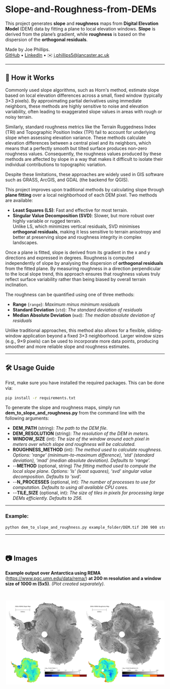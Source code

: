 # Slope-and-Roughness-from-DEMs

This project generates **slope** and **roughness** maps from **Digital Elevation Model** (DEM) data by fitting a plane to local elevation windows. **Slope** is derived from the plane’s gradient, while **roughness** is based on the dispersion of the **orthogonal residuals**.

Made by Joe Phillips.  
[GitHub](https://github.com/Joe-Phillips) • [LinkedIn](https://www.linkedin.com/in/joe-b-phillips/) • ✉️ j.phillips5@lancaster.ac.uk

---

## 🧰 How it Works

Commonly used slope algorithms, such as Horn's method, estimate slope based on local elevation differences across a small, fixed window (typically 3×3 pixels). By approximating partial derivatives using immediate neighbors, these methods are highly sensitive to noise and elevation variability, often leading to exaggerated slope values in areas with rough or noisy terrain.

Similarly, standard roughness metrics like the Terrain Ruggedness Index (TRI) and Topographic Position Index (TPI) fail to account for underlying slope when assessing elevation variance. These methods calculate elevation differences between a central pixel and its neighbors, which means that a perfectly smooth but tilted surface produces non-zero roughness values. Consequently, the roughness values produced by these methods are affected by slope in a way that makes it difficult to isolate their individual contributions to topographic variation.

Despite these limitations, these approaches are widely used in GIS software such as GRASS, ArcGIS, and GDAL (the backend for QGIS).

This project improves upon traditional methods by calculating slope through **plane fitting** over a local neighborhood of each DEM pixel. Two methods are available:

- **Least Squares (LS)**: Fast and effective for most terrain.
- **Singular Value Decomposition (SVD)**: Slower, but more robust over highly variable or rugged terrain.  
  Unlike LS, which minimizes vertical residuals, SVD minimises **orthogonal residuals**, making it less sensitive to terrain anisotropy and better at preserving slope and roughness integrity in complex landscapes.

Once a plane is fitted, slope is derived from its gradient in the x and y directions and expressed in degrees. Roughness is computed independently of slope by analysing the dispersion of **orthogonal residuals** from the fitted plane. By measuring roughness in a direction perpendicular to the local slope trend, this approach ensures that roughness values truly reflect surface variability rather than being biased by overall terrain inclination.

The roughness can be quantified using one of three methods:

- **Range** (`range`): *Maximum minus minimum residuals*
- **Standard Deviation** (`std`): *The standard deviation of residuals*
- **Median Absolute Deviation** (`mad`): *The median absolute deviation of residuals*

Unlike traditional approaches, this method also allows for a flexible, sliding-window application beyond a fixed 3×3 neighborhood. Larger window sizes (e.g., 9×9 pixels) can be used to incorporate more data points, producing smoother and more reliable slope and roughness estimates.

---
## 🛠️ Usage Guide

First, make sure you have installed the required packages. This can be done via:
```sh
pip install -r requirements.txt
```
To generate the slope and roughness maps, simply run **dem_to_slope_and_roughness.py** from the command line with the following arguments:

- **DEM_PATH** (string): *The path to the DEM file.*
- **DEM_RESOLUTION** (string): *The resolution of the DEM in meters.*
- **WINDOW_SIZE** (int): *The size of the window around each pixel in meters over which slope and roughness will be calculated.*
- **ROUGHNESS_METHOD** (int): *The method used to calculate roughness. Options: 'range' (minimum-to-maximum difference), 'std' (standard deviation), 'mad' (median absolute deviation). Defaults to 'range'.*
- --**METHOD** (optional, string) *The fitting method used to compute the local slope plane. Options: 'ls' (least squares), 'svd' singular value decomposition. Defaults to 'svd'.*
- --**N_PROCESSES** (optional, int): *The number of processes to use for computation. Defaults to using all available CPU cores.*
- --**TILE_SIZE** (optional, int): *The size of tiles in pixels for processing large DEMs efficiently. Defaults to 256.*

---
### Example:

```sh
python dem_to_slope_and_roughness.py example_folder/DEM.tif 200 900 std --n_processes 4 --tile_size 256
```

---
<br>

## :camera: Images
**Example output over Antarctica using REMA** (https://www.pgc.umn.edu/data/rema/) **at 200 m resolution and a window size of 1000 m (5x5)**. *(Plot created separately).*

<br>

![alt text](https://github.com/Joe-Phillips/DEM-to-Slope-and-Roughness/blob/main/example_output.png?raw=true)

